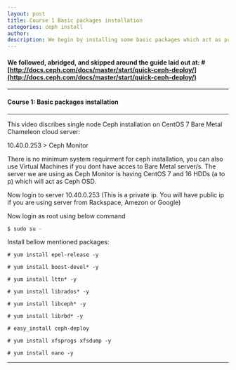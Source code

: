 ```yaml
---
layout: post
title: Course 1 Basic packages installation  
categories: ceph install
author: 
description: We begin by installing some basic packages which act as prerequisites for Ceph installation.
---
```


#### We followed, abridged, and skipped around the guide laid out at: # [http://docs.ceph.com/docs/master/start/quick-ceph-deploy/](http://docs.ceph.com/docs/master/start/quick-ceph-deploy/)


  

* * *

#### Course 1: Basic packages installation #

* * *

This video discribes single node Ceph installation on CentOS 7 Bare Metal Chameleon cloud server:

10.40.0.253 > Ceph Monitor  

There is no minimum system requirment for ceph installation, you can also use Virtual Machines if you dont have acces to Bare Metal server/s. The server we are using as Ceph Monitor is having CentOS 7 and 16 HDDs (a to p) which will act as Ceph OSD. 

Now login to server 10.40.0.253 (This is a private ip. You will have public ip if you are using server from Rackspace, Amezon or Google) 
  
Now login as root using below command 

```sh
$ sudo su -
```
  
Install bellow mentioned packages:

```sh$
# yum install epel-release -y
```
```sh$
# yum install boost-devel* -y
```
```sh$
# yum install lttn* -y
```
```sh$
# yum install librados* -y 
```
```sh$
# yum install libceph* -y
```
```sh$
# yum install librbd* -y
```
```sh$
# easy_install ceph-deploy
```
```sh$
# yum install xfsprogs xfsdump -y
```
```sh$
# yum install nano -y
```


* * *
